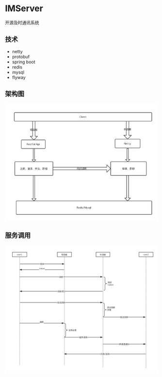 # IMServer

开源及时通讯系统

## 技术

* netty
* protobuf
* spring boot
* redis
* mysql
* flyway

## 架构图

![](IMServer架构.png)

## 服务调用

![](调用时序图.png)